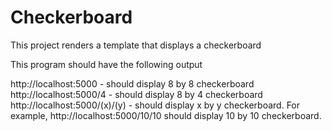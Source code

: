 # Checkerboard
This project renders a template that displays a checkerboard

This program should have the following output

http://localhost:5000 - should display 8 by 8 checkerboard
http://localhost:5000/4 - should display 8 by 4 checkerboard
http://localhost:5000/(x)/(y) - should display x by y checkerboard.  For example, http://localhost:5000/10/10 should display 10 by 10 checkerboard. 

